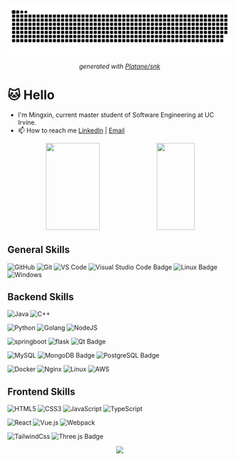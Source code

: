<div align="center">

<picture>
  <source media="(prefers-color-scheme: dark)" srcset="https://raw.githubusercontent.com/mingxin0607/mingxin0607/output/github-contribution-grid-snake-dark.svg">
  <source media="(prefers-color-scheme: light)" srcset="https://raw.githubusercontent.com/mingxin0607/mingxin0607/output/github-contribution-grid-snake.svg">
  <img alt="github contribution grid snake animation" src="https://raw.githubusercontent.com/mingxin0607/mingxin0607/output/github-contribution-grid-snake.svg">
</picture>

_generated with [Platane/snk](https://github.com/Platane/snk)_


</div>


#  :cat: Hello
- I'm Mingxin, current master student of Software Engineering at UC Irvine.
- 📫 How to reach me [LinkedIn](https://www.linkedin.com/in/mingxin-hou0607/) | [Email](mailto:houmx0607@outlook.com)

<div align="center">  
  <img width="49%" height="195px" src="https://github-readme-stats.vercel.app/api?username=mingxin0607&show_icons=true&theme=tokyonight" /> 

  <img width="41%" height="195px" src="https://github-readme-stats.vercel.app/api/top-langs/?username=mingxin0607&layout=compact&theme=tokyonight&langs_count=10" />
</div>

## General Skills
![GitHub](https://img.shields.io/badge/-GitHub-0D1117?style=flat-square&logo=github&labelColor=0D1117)
![Git](https://img.shields.io/badge/-Git-%23F05032?style=flat-square&logo=git&logoColor=%23ffffff)
![VS Code](https://img.shields.io/badge/-VSCode-%23007ACC?style=flat-square&logo=visual-studio-code)
![Visual Studio Code Badge](https://img.shields.io/badge/Visual%20Studio%20Code-007ACC?logo=visualstudiocode&logoColor=fff&style=flat)
![Linux Badge](https://img.shields.io/badge/Linux-FCC624?logo=linux&logoColor=000&style=flat)
![Windows](https://img.shields.io/badge/-Windows-0D1117?style=flat-square&logo=windows&labelColor=0D1117)


## Backend Skills
![Java](https://img.shields.io/badge/-Java-%232c3e50?style=flat-square&logo=java)
![C++](https://img.shields.io/badge/-C++-%232c3e50?style=flat-square&logo=cplusplus)
<!-- ![C#](https://img.shields.io/badge/-csharp-%232c3e50?style=flat-square&logo=csharp&logoColor=%232E8B57&labelColor=0D1117) -->
![Python](https://img.shields.io/badge/-python-%23F7DF1C?style=flat-square&logo=python&labelColor=0D1117)
![Golang](https://img.shields.io/badge/-Golang-%232c3e50?style=flat-square&logo=go)
![NodeJS](https://img.shields.io/badge/-Node.js-%232E8B57?style=flat-square&logo=nodedotjs&labelColor=0D1117)

![springboot](https://img.shields.io/badge/-springboot-%23282C34?style=flat-square&logo=springboot)
![flask](https://img.shields.io/badge/-flask-%23282C34?style=flat-square&logo=flask)
![Qt Badge](https://img.shields.io/badge/Qt-41CD52?logo=qt&logoColor=fff&style=flat)


![MySQL](https://img.shields.io/badge/-mysql-007ACC?style=flat-square&logo=mysql&labelColor=0D1117)
![MongoDB Badge](https://img.shields.io/badge/MongoDB-47A248?logo=mongodb&logoColor=fff&style=flat)
![PostgreSQL Badge](https://img.shields.io/badge/MongoDB-47A248?logo=postgresql&logoColor=fff&style=flat)

![Docker](https://img.shields.io/badge/-Docker-%23282C34?&logo=Docker)
![Nginx](https://img.shields.io/badge/-Nginx-%23282C34?&logo=nginx)
![Linux](https://img.shields.io/badge/-Linux-%23282C34?&logo=linux)
![AWS](https://img.shields.io/badge/-AWS-%23282C34?&logo=Amazon-AWS)


## Frontend Skills
![HTML5](https://img.shields.io/badge/-HTML5-%23E44D27?style=flat-square&logo=html5&logoColor=ffffff)
![CSS3](https://img.shields.io/badge/-CSS3-%231572B6?style=flat-square&logo=css3)
![JavaScript](https://img.shields.io/badge/-JavaScript-%23F7DF1C?style=flat-square&logo=javascript&logoColor=000000&labelColor=%23F7DF1C&color=%23FFCE5A)
![TypeScript](https://img.shields.io/badge/-TypeScript-007ACC?style=flat-square&logo=typescript&logoColor=white)

![React](https://img.shields.io/badge/-React-%23282C34?style=flat-square&logo=react)
![Vue.js](https://img.shields.io/badge/-Vue.js-%232c3e50?style=flat-square&logo=vuedotjs)
![Webpack](https://img.shields.io/badge/-Webpack-%232C3A42?style=flat-square&logo=webpack)

![TailwindCss](https://img.shields.io/badge/-TailwindCss-%231a202c?style=flat-square&logo=tailwind-css)
![Three.js Badge](https://img.shields.io/badge/Three.js-092E20?logo=threedotjs&logoColor=fff&style=flat)



<!-- <p><img align="left" src="https://github-readme-stats.vercel.app/api/top-langs?username=j1am1ng&show_icons=true&locale=en&layout=compact" alt="j1am1ng" /></p> -->

<!-- activity graph -->

<!-- Award -->
<p align="center">
  <img src="https://github-profile-trophy.vercel.app/?username=J1aM1ng&theme=onedark&row=2&no-bg=true&column=3&margin-w=15&margin-h=15" />
</p>

